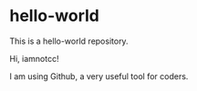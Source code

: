 # hello-world
This is a hello-world repository.

Hi, iamnotcc!

I am using Github, a very useful tool for coders.
